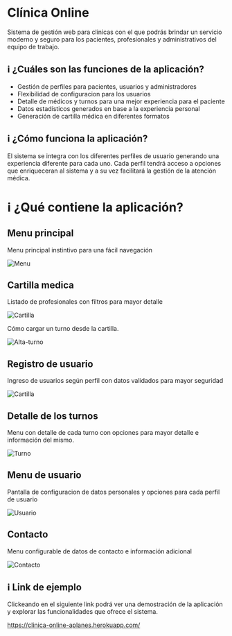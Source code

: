 # Clínica Online

Sistema de gestión web para clinicas con el que podrás brindar un servicio moderno y seguro para los pacientes, profesionales y administrativos del equipo de trabajo. 


## :information_source: ¿Cuáles son las funciones de la aplicación?
- Gestión de perfiles para pacientes, usuarios y administradores
- Flexibilidad de configuracion para los usuarios
- Detalle de médicos y turnos para una mejor experiencia para el paciente
- Datos estadísticos generados en base a la experiencia personal
- Generación de cartilla médica en diferentes formatos


## :information_source: ¿Cómo funciona la aplicación?

El sistema se integra con los diferentes perfiles de usuario generando una experiencia diferente para cada uno.
Cada perfil tendrá acceso a opciones que enriqueceran al sistema y a su vez facilitará la gestión de la atención médica.

# :information_source: ¿Qué contiene la aplicación?

## Menu principal

Menu principal instintivo para una fácil navegación

![Menu](https://firebasestorage.googleapis.com/v0/b/tp-clinica-online---labiv.appspot.com/o/private%2FimgTP2.png?alt=media&token=c260c6bb-ca9e-4eea-91e8-88e5e0a200a0 "Menu de la aplicacion")

## Cartilla medica

Listado de profesionales con filtros para mayor detalle

![Cartilla](https://firebasestorage.googleapis.com/v0/b/tp-clinica-online---labiv.appspot.com/o/private%2FimgTP3.png?alt=media&token=1a1bd50f-7cce-41b8-8aab-fbff667e12d5 "Cartilla medica")

Cómo cargar un turno desde la cartilla.

![Alta-turno](https://firebasestorage.googleapis.com/v0/b/tp-clinica-online---labiv.appspot.com/o/private%2F44ts74.gif?alt=media&token=bc5624f5-47ab-4885-8b81-546f05d573bf "Alta-turno")


## Registro de usuario

Ingreso de usuarios según perfil con datos validados para mayor seguridad

![Cartilla](https://firebasestorage.googleapis.com/v0/b/tp-clinica-online---labiv.appspot.com/o/private%2FimgTP4.png?alt=media&token=76e42994-6af4-4fd9-bd99-7d818f7a06df "Registro")

## Detalle de los turnos

Menu con detalle de cada turno con opciones para mayor detalle e información del mismo.

![Turno](https://firebasestorage.googleapis.com/v0/b/tp-clinica-online---labiv.appspot.com/o/private%2FimgTP1.png?alt=media&token=cd1043a9-153f-4b7b-b578-d00bcaac4a18 "Turno")

## Menu de usuario

Pantalla de configuracion de datos personales y opciones para cada perfil de usuario

![Usuario](https://firebasestorage.googleapis.com/v0/b/tp-clinica-online---labiv.appspot.com/o/private%2FimgTP6.png?alt=media&token=7e9bd2cf-d7b6-47bc-868e-f3a70c613b4c "Usuario")

## Contacto

Menu configurable de datos de contacto e información adicional

![Contacto](https://firebasestorage.googleapis.com/v0/b/tp-clinica-online---labiv.appspot.com/o/private%2FimgTP5.png?alt=media&token=120dd88c-bcbd-4b0d-ae7e-9b0fbd164600 "Contacto")

## :information_source: Link de ejemplo

Clickeando en el siguiente link podrá ver una demostración de la aplicación y explorar las funcionalidades que ofrece el sistema.

https://clinica-online-aplanes.herokuapp.com/



